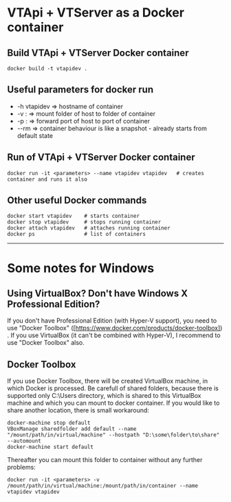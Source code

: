 # VTApi + VTServer as a Docker container
## Build VTApi + VTServer Docker container
```shell
docker build -t vtapidev .
```

## Useful parameters for docker run
* -h vtapidev => hostname of container
* -v <srcdir>:<mountdir> => mount <srcdir> folder of host to <mountdir> folder of container
* -p <srcport>:<dstpost> => forward <srcport> port of host to <dstport> port of container
* --rm => container behaviour is like a snapshot - already starts from default state

## Run of VTApi + VTServer Docker container
```shell
docker run -it <parameters> --name vtapidev vtapidev   # creates container and runs it also
```

## Other useful Docker commands
```shell
docker start vtapidev    # starts container
docker stop vtapidev     # stops running container
docker attach vtapidev   # attaches running container
docker ps                # list of containers
```



---

# Some notes for Windows
## Using VirtualBox? Don't have Windows X Professional Edition?
If you don't have Professional Edition (with Hyper-V support), you need to use "Docker Toolbox"
([https://www.docker.com/products/docker-toolbox]) .
If you use VirtualBox (it can't be combined with Hyper-V), I recommend to use "Docker Toolbox" also.

## Docker Toolbox
If you use Docker Toolbox, there will be created VirtualBox machine, in which Docker is processed.
Be carefull of shared folders, because there is supported only C:\Users directory, which is shared
to this VirtualBox machine and which you can mount to docker container. If you would like to share
another location, there is small workaround:
```shell
docker-machine stop default
VBoxManage sharedfolder add default --name "/mount/path/in/virtual/machine" --hostpath "D:\some\folder\to\share" --automount
docker-machine start default
```

Thereafter you can mount this folder to container without any further problems:
```shell
docker run -it <parameters> -v /mount/path/in/virtual/machine:/mount/path/in/container --name vtapidev vtapidev
```